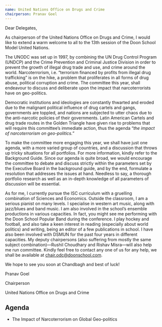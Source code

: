 ```yaml
---
name: United Nations Office on Drugs and Crime
chairperson: Pranav Goel
---
```


Dear Delegates,

As chairperson of the United Nations Office on Drugs and Crime, I would like to extend a warm welcome to all to the 13th session of the Doon School Model United Nations.

The UNODC was set up in 1997, by combining the UN Drug Control Program (UNDCP) and the Crime Prevention and Criminal Justice Division in order to prevent the growth of illegal drug trade and use, and crime around the world. Narcoterrorism, i.e. “terrorism financed by profits from illegal drug trafficking” is on the hike, a problem that proliferates in all forms of drug abuse, political corruption and crime. The committee this year, shall endeavour to discuss and deliberate upon the impact that narcoterrorists have on geo-politics.

Democratic institutions and ideologies are constantly thwarted and eroded due to the malignant political influence of drug cartels and gangs, governments are toppled, and nations are subjected to utter chaos due to the anti-narcotic policies of their governments. Latin American Cartels and drug trade routes in the Golden Triangle have given rise to problems that will require this committee’s immediate action, thus the agenda “*the impact of narcoterrorism on geo-politics.*”

To make the committee more engaging this year, we shall have just one agenda, with a more varied group of countries, and a discussion that throws up tricky situations for all portfolios.
For more information, kindly refer to the Background Guide.
Since our agenda is quite broad, we would encourage the committee to debate and discuss strictly within the parameters set by the Executive Board in the background guide, and by the end, formulate a resolution that addresses the issues at hand. Needless to say, a thorough portfolio research as well as an in-depth knowledge of all parameters of discussion will be essential.

As for me, I currently pursue the ISC curriculum with a gruelling combination of Sciences and Economics. Outside the classroom, I am a serious pianist on many levels. I specialise in western art music, along with jazz/blues and band music. I am also involved in the school’s ensemble productions in various capacities. In fact, you might see me performing with the Doon School Popular Band during the conference. I play hockey and football, and also take a keen interest in reading (especially about world politics) and writing, being an editor of a few publications in school. I have also been involved with DSMUN for the past four years in different capacities. My deputy chairpersons (also suffering from mostly the same subject combination)—Rushil Choudhary and Rishav Misra—will also help me run committee. Kindly feel free to contact any one of us for any help, we shall be available at <chair.odc@doonschool.com>.

We hope to see you soon at Chandbagh and best of luck!

Pranav Goel

Chairperson

United Nations Office on Drugs and Crime

## Agenda

- The Impact of Narcoterrorism on Global Geo-politics
